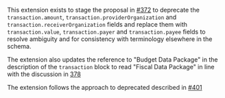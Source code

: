 This extension exists to stage the proposal in [#372](https://github.com/open-contracting/standard/issues/372) to deprecate the ```transaction.amount```, ```transaction.providerOrganization``` and ```transaction.receiverOrganization``` fields and replace them with ```transaction.value```, ```transaction.payer``` and ```transaction.payee``` fields to resolve ambiguity and for consistency with terminology elsewhere in the schema.

The extension also updates the reference to "Budget Data Package" in the description of the ```transaction``` block to read "Fiscal Data Package" in line with the discussion in [378](https://github.com/open-contracting/standard/issues/378)

The extension follows the approach to deprecated described in [#401](https://github.com/open-contracting/standard/issues/401)
